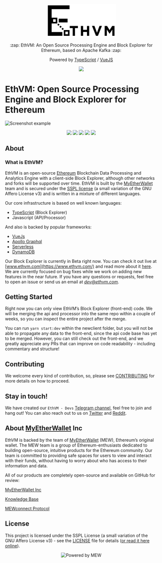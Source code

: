 <div align="center">
  <img src="https://raw.githubusercontent.com/EthVM/ethvm/master/.github/assets/logo.png" alt="ethvm-logo">
  <p>:zap: EthVM: An Open Source Processing Engine and Block Explorer for Ethereum, based on Apache Kafka :zap:</p>
  <p>Powered by <a href="https://www.typescriptlang.org/">TypeScript</a> / <a href="https://vuejs.org/">VueJS</a>
  <p><a href="https://travis-ci.org/EthVM/EthVM.svg?branch=develop""><img src="https://travis-ci.org/EthVM/EthVM.svg?branch=develop"/></a></p>
</div>

# EthVM: Open Source Processing Engine and Block Explorer for Ethereum

![Screenshot example](.github/assets/capture-1.png)

<p align="center">
  <img src="https://raw.githubusercontent.com/EthVM/ethvm/develop/.github/assets/capture-1.png" width="100" />
  <img src="https://raw.githubusercontent.com/EthVM/ethvm/develop/.github/assets/capture-2.png" width="100" />
  <img src="https://raw.githubusercontent.com/EthVM/ethvm/develop/.github/assets/capture-3.png" width="100" />
  <img src="https://raw.githubusercontent.com/EthVM/ethvm/develop/.github/assets/capture-4.png" width="100" />
  <img src="https://raw.githubusercontent.com/EthVM/ethvm/develop/.github/assets/capture-5.png" width="100" />
</p>

## About

### What is EthVM?
EthVM is an open-source [Ethereum](https://www.ethereum.org/) Blockchain Data Processing and Analytics Engine with a client-side Block Explorer, although other networks and forks will be supported over time. EthVM is built by the [MyEtherWallet](https://github.com/MyEtherWallet) team and is secured under the [SSPL license](https://www.mongodb.com/licensing/server-side-public-license) (a small variation of the GNU Affero License v3) and is written in a mixture of different languages.

Our core infrastructure is based on well known languages:

- [TypeScript](https://www.typescriptlang.org/) (Block Explorer)
- Javascript (API/Processor)

And also is backed by popular frameworks:

- [VueJs](https://vuejs.org/)
- [Apollo Graphql](https://www.apollographql.com/)
- [Serverless](https://www.serverless.com/)
- [DynamoDB](https://aws.amazon.com/dynamodb/)

Our Block Explorer is currently in Beta right now. You can check it out live at [www.ethvm.com](https://www.ethvm.com/) and read more about it [here](https://medium.com/myetherwallet/introducing-mews-ethereum-blockchain-explorer-ethvm-beta-78e5b849e2fc). We are currently focused on bug fixes while we work on adding new features in the near future. If you have any questions or requests, feel free to open an issue or send us an email at *dev@ethvm.com*.


## Getting Started

Right now you can only view EthVM’s Block Explorer (front-end) code. We will be merging the api and processor into the same repo within a couple of weeks, so you can inspect the entire project after the merge.

You can run  `yarn start:dev` within the newclient folder, but you will not be able to propagate any data to the front-end, since the api code base has yet to be merged. However, you can still check out the front-end, and we greatly appreciate any PRs that can improve on code readability - including commentary and structure!


## Contributing

We welcome every kind of contribution, so, please see [CONTRIBUTING](.github/CONTRIBUTING.md) for more details on how to proceed.

## Stay in touch!

We have created our `EthVM - Devs` [Telegram channel](https://t.me/ethvm), feel free to join and hang out!
You can also reach out to us on [Twitter](https://twitter.com/Eth_VM) and [Reddit](https://www.reddit.com/r/ethvm/).

## About [MyEtherWallet](https://github.com/MyEtherWallet) Inc

EthVM is backed by the team of [MyEtherWallet](https://github.com/MyEtherWallet) (MEW), Ethereum’s original wallet. The MEW team is a group of Ethereum-enthusiasts dedicated to building open-source, intuitive products for the Ethereum community. Our team is committed to providing safe spaces for users to view and interact with their funds, without having to worry about who has access to their information and data.

All of our products are completely open-source and available on GitHub for review:

[MyEtherWallet Inc](https://github.com/MyEtherWallet/MyEtherWallet)

[Knowledge Base](https://github.com/MyEtherWallet/knowledge-base)

[MEWconnect Protocol](https://github.com/MyEtherWallet/MEWconnect)


## License

This project is licensed under the SSPL License (a small variation of the GNU Affero License v3) - see the [LICENSE](LICENSE) file for details ([or read it here online](https://www.mongodb.com/licensing/server-side-public-license)).

<div align="center">
  <img src="https://raw.githubusercontent.com/EthVM/EthVM/develop/.github/assets/powered-by-MEW.png" alt="Powered by MEW" />
</div>
